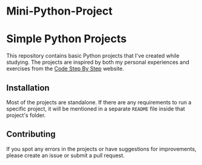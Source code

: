 # Mini-Python-Project
# Simple Python Projects

This repository contains basic Python projects that I've created while studying. The projects are inspired by both my personal experiences and exercises from the [Code Step By Step](https://www.codestepbystep.com/) website.

## Installation

Most of the projects are standalone. If there are any requirements to run a specific project, it will be mentioned in a separate `README` file inside that project's folder.

## Contributing

If you spot any errors in the projects or have suggestions for improvements, please create an issue or submit a pull request.

